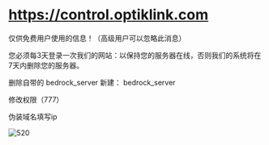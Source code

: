 # https://control.optiklink.com

仅供免费用户使用的信息！（高级用户可以忽略此消息）

您必须每3天登录一次我们的网站：以保持您的服务器在线，否则我们的系统将在7天内删除您的服务器。

删除自带的 bedrock_server   新建： bedrock_server

修改权限（777）

伪装域名填写ip


![520](https://github.com/mengxianbo/control.optiklink.com-vpn/assets/36605259/d000c007-63e3-49ee-980e-4e8324481904)
